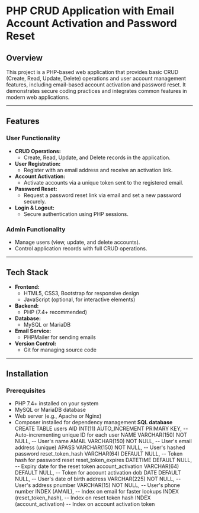 # PHP CRUD Application with Email Account Activation and Password Reset

## Overview
This project is a PHP-based web application that provides basic CRUD (Create, Read, Update, Delete) operations and user account management features, including email-based account activation  and password reset. It demonstrates secure coding practices and integrates common features in modern web applications.

---

## Features

### User Functionality
- **CRUD Operations:**
  - Create, Read, Update, and Delete records in the application.
- **User Registration:**
  - Register with an email address and receive an activation link.
- **Account Activation:**
  - Activate accounts via a unique token sent to the registered email.
- **Password Reset:**
  - Request a password reset link via email and set a new password securely.
- **Login & Logout:**
  - Secure authentication using PHP sessions.

### Admin Functionality
- Manage users (view, update, and delete accounts).
- Control application records with full CRUD operations.

---

## Tech Stack
- **Frontend:**
  - HTML5, CSS3, Bootstrap for responsive design
  - JavaScript (optional, for interactive elements)
- **Backend:**
  - PHP (7.4+ recommended)
- **Database:**
  - MySQL or MariaDB
- **Email Service:**
  - PHPMailer for sending emails
- **Version Control:**
  - Git for managing source code

---

## Installation

### Prerequisites
- PHP 7.4+ installed on your system
- MySQL or MariaDB database
- Web server (e.g., Apache or Nginx)
- Composer installed for dependency management
**SQL database**
CREATE TABLE users 
    AID INT(11) AUTO_INCREMENT PRIMARY KEY, -- Auto-incrementing unique ID for each user
    NAME VARCHAR(150) NOT NULL,             -- User's name
    AMAIL VARCHAR(150) NOT NULL,            -- User's email address (unique)
    APASS VARCHAR(150) NOT NULL,            -- User's hashed password
    reset_token_hash VARCHAR(64) DEFAULT NULL, -- Token hash for password reset
    reset_token_expires DATETIME DEFAULT NULL, -- Expiry date for the reset token
    account_activation VARCHAR(64) DEFAULT NULL, -- Token for account activation
    dob DATE DEFAULT NULL,                  -- User's date of birth
    address VARCHAR(225) NOT NULL,          -- User's address
    pnumber VARCHAR(15) NOT NULL,           -- User's phone number
    INDEX (AMAIL),                          -- Index on email for faster lookups
    INDEX (reset_token_hash),               -- Index on reset token hash
    INDEX (account_activation)              -- Index on account activation token



